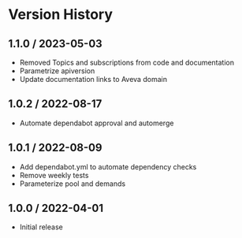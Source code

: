 # Version History

## 1.1.0 / 2023-05-03

- Removed Topics and subscriptions from code and documentation
- Parametrize apiversion
- Update documentation links to Aveva domain

## 1.0.2 / 2022-08-17

- Automate dependabot approval and automerge

## 1.0.1 / 2022-08-09

- Add dependabot.yml to automate dependency checks
- Remove weekly tests
- Parameterize pool and demands

## 1.0.0 / 2022-04-01

- Initial release
